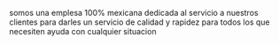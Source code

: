somos una emplesa 100% mexicana dedicada al servicio a nuestros clientes para darles un servicio de calidad y rapidez para todos los que necesiten ayuda con cualquier situacion 
